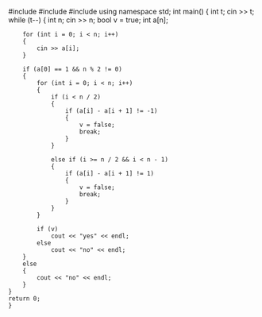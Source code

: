 #include <iostream>
#include <string>
#include <algorithm>
using namespace std;
int main()
{
	int t;
	cin >> t;
	while (t--)
	{
		int n;
		cin >> n;
		bool v = true;
		int a[n];

		for (int i = 0; i < n; i++)
		{
			cin >> a[i];
		}

		if (a[0] == 1 && n % 2 != 0)
		{
			for (int i = 0; i < n; i++)
			{
				if (i < n / 2)
				{
					if (a[i] - a[i + 1] != -1)
					{
						v = false;
						break;
					}
				}

				else if (i >= n / 2 && i < n - 1)
				{
					if (a[i] - a[i + 1] != 1)
					{
						v = false;
						break;
					}
				}
			}

			if (v)
				cout << "yes" << endl;
			else
				cout << "no" << endl;
		}
		else
		{
			cout << "no" << endl;
		}
	}
	return 0;
	}

